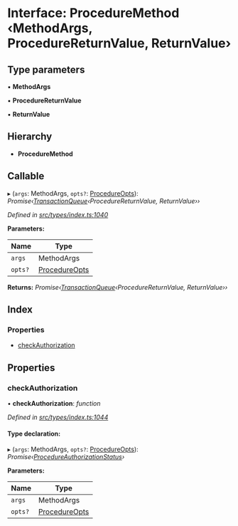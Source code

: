 # Interface: ProcedureMethod ‹**MethodArgs, ProcedureReturnValue, ReturnValue**›

## Type parameters

▪ **MethodArgs**

▪ **ProcedureReturnValue**

▪ **ReturnValue**

## Hierarchy

* **ProcedureMethod**

## Callable

▸ (`args`: MethodArgs, `opts?`: [ProcedureOpts](procedureopts.md)): *Promise‹[TransactionQueue](../classes/transactionqueue.md)‹ProcedureReturnValue, ReturnValue››*

*Defined in [src/types/index.ts:1040](https://github.com/PolymathNetwork/polymesh-sdk/blob/7362b318/src/types/index.ts#L1040)*

**Parameters:**

Name | Type |
------ | ------ |
`args` | MethodArgs |
`opts?` | [ProcedureOpts](procedureopts.md) |

**Returns:** *Promise‹[TransactionQueue](../classes/transactionqueue.md)‹ProcedureReturnValue, ReturnValue››*

## Index

### Properties

* [checkAuthorization](proceduremethod.md#checkauthorization)

## Properties

###  checkAuthorization

• **checkAuthorization**: *function*

*Defined in [src/types/index.ts:1044](https://github.com/PolymathNetwork/polymesh-sdk/blob/7362b318/src/types/index.ts#L1044)*

#### Type declaration:

▸ (`args`: MethodArgs, `opts?`: [ProcedureOpts](procedureopts.md)): *Promise‹[ProcedureAuthorizationStatus](procedureauthorizationstatus.md)›*

**Parameters:**

Name | Type |
------ | ------ |
`args` | MethodArgs |
`opts?` | [ProcedureOpts](procedureopts.md) |
